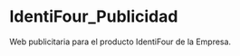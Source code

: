 IdentiFour_Publicidad
=====================

Web publicitaria para el producto IdentiFour de la Empresa.
